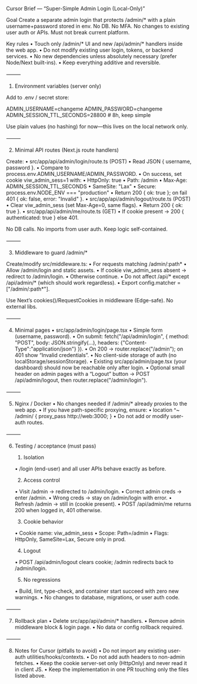 Cursor Brief — “Super-Simple Admin Login (Local-Only)”

Goal
Create a separate admin login that protects /admin/* with a plain username+password stored in env.
No DB. No MFA. No changes to existing user auth or APIs. Must not break current platform.

Key rules
	•	Touch only /admin/* UI and new /api/admin/* handlers inside the web app.
	•	Do not modify existing user login, tokens, or backend services.
	•	No new dependencies unless absolutely necessary (prefer Node/Next built-ins).
	•	Keep everything additive and reversible.

⸻

1) Environment variables (server only)

Add to .env / secret store:

ADMIN_USERNAME=changeme
ADMIN_PASSWORD=changeme
ADMIN_SESSION_TTL_SECONDS=28800   # 8h, keep simple

Use plain values (no hashing) for now—this lives on the local network only.

⸻

2) Minimal API routes (Next.js route handlers)

Create:
	•	src/app/api/admin/login/route.ts (POST)
	•	Read JSON { username, password }.
	•	Compare to process.env.ADMIN_USERNAME/ADMIN_PASSWORD.
	•	On success, set cookie viw_admin_sess=1 with:
	•	HttpOnly: true
	•	Path: /admin
	•	Max-Age: ADMIN_SESSION_TTL_SECONDS
	•	SameSite: "Lax"
	•	Secure: process.env.NODE_ENV === "production"
	•	Return 200 { ok: true }; on fail 401 { ok: false, error: "Invalid" }.
	•	src/app/api/admin/logout/route.ts (POST)
	•	Clear viw_admin_sess (set Max-Age=0, same flags).
	•	Return 200 { ok: true }.
	•	src/app/api/admin/me/route.ts (GET)
	•	If cookie present → 200 { authenticated: true } else 401.

No DB calls. No imports from user auth. Keep logic self-contained.

⸻

3) Middleware to guard /admin/*

Create/modify src/middleware.ts:
	•	For requests matching /admin/:path*
	•	Allow /admin/login and static assets.
	•	If cookie viw_admin_sess absent → redirect to /admin/login.
	•	Otherwise continue.
	•	Do not affect /api/* except /api/admin/* (which should work regardless).
	•	Export config.matcher = ["/admin/:path*"].

Use Next’s cookies()/RequestCookies in middleware (Edge-safe). No external libs.

⸻

4) Minimal pages
	•	src/app/admin/login/page.tsx
	•	Simple form (username, password).
	•	On submit: fetch("/api/admin/login", { method: "POST", body: JSON.stringify(...), headers: {"Content-Type":"application/json"} }).
	•	On 200 → router.replace("/admin"); on 401 show “Invalid credentials”.
	•	No client-side storage of auth (no localStorage/sessionStorage).
	•	Existing src/app/admin/page.tsx (your dashboard) should now be reachable only after login.
	•	Optional small header on admin pages with a “Logout” button → POST /api/admin/logout, then router.replace("/admin/login").

⸻

5) Nginx / Docker
	•	No changes needed if /admin/* already proxies to the web app.
	•	If you have path-specific proxying, ensure:
	•	location ^~ /admin/ { proxy_pass http://web:3000; }
	•	Do not add or modify user-auth routes.

⸻

6) Testing / acceptance (must pass)
	1.	Isolation

	•	/login (end-user) and all user APIs behave exactly as before.

	2.	Access control

	•	Visit /admin → redirected to /admin/login.
	•	Correct admin creds → enter /admin.
	•	Wrong creds → stay on /admin/login with error.
	•	Refresh /admin → still in (cookie present).
	•	POST /api/admin/me returns 200 when logged in, 401 otherwise.

	3.	Cookie behavior

	•	Cookie name: viw_admin_sess
	•	Scope: Path=/admin
	•	Flags: HttpOnly, SameSite=Lax, Secure only in prod.

	4.	Logout

	•	POST /api/admin/logout clears cookie; /admin redirects back to /admin/login.

	5.	No regressions

	•	Build, lint, type-check, and container start succeed with zero new warnings.
	•	No changes to database, migrations, or user auth code.

⸻

7) Rollback plan
	•	Delete src/app/api/admin/* handlers.
	•	Remove admin middleware block & login page.
	•	No data or config rollback required.

⸻

8) Notes for Cursor (pitfalls to avoid)
	•	Do not import any existing user-auth utilities/hooks/contexts.
	•	Do not add auth headers to non-admin fetches.
	•	Keep the cookie server-set only (HttpOnly) and never read it in client JS.
	•	Keep the implementation in one PR touching only the files listed above.
